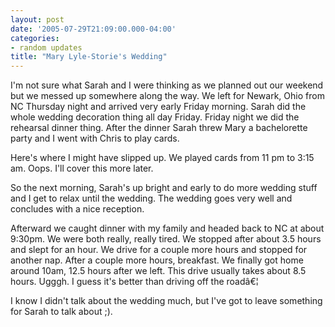 ```yaml
---
layout: post
date: '2005-07-29T21:09:00.000-04:00'
categories:
- random updates
title: "Mary Lyle-Storie's Wedding"
---
```


I'm not sure what Sarah and I were thinking as we planned out our weekend but we messed up somewhere along the way. We left for Newark, Ohio from NC Thursday night and arrived very early Friday morning. Sarah did the whole wedding decoration thing all day Friday. Friday night we did the rehearsal dinner thing. After the dinner Sarah threw Mary a bachelorette party and I went with Chris to play cards.

Here's where I might have slipped up. We played cards from 11 pm to 3:15 am. Oops. I'll cover this more later.

So the next morning, Sarah's up bright and early to do more wedding stuff and I get to relax until the wedding. The wedding goes very well and concludes with a nice reception.

Afterward we caught dinner with my family and headed back to NC at about 9:30pm. We were both really, really tired. We stopped after about 3.5 hours and slept for an hour. We drive for a couple more hours and stopped for another nap. After a couple more hours, breakfast. We finally got home around 10am, 12.5 hours after we left. This drive usually takes about 8.5 hours. Ugggh. I guess it's better than driving off the roadâ€¦

I know I didn't talk about the wedding much, but I've got to leave something for Sarah to talk about ;).